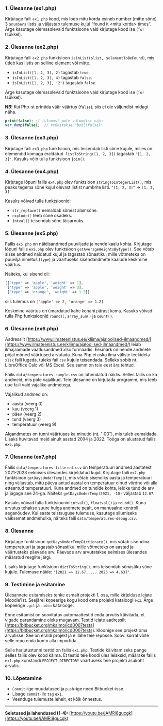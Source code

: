 ### 1\. Ülesanne (ex1.php)

Kirjutage faili `ex1.php` kood, mis loeb mitu korda esineb number (mitte sõne) 3 `$numbers` listis ja väljastab tulemuse kujul "found it \<mitu korda\> times". Ärge kasutage olemasolevaid funktsioone vaid kirjutage kood ise (`for` tsükkel).

### 2\. Ülesanne (ex2.php)

Kirjutage faili `ex2.php` funktsioon `isInList($list, $elementToBeFound)`, mis ütleb kas listis on selline element või mitte.

  * `isInList([1, 2, 3], 2)` tagastab `true`.
  * `isInList([1, 2, 3], 4)` tagastab `false`.
  * `isInList([1, 2, 3], '2')` tagastab `false`.

Ärge kasutage olemasolevaid funktsioone vaid kirjutage kood ise (`for` tsükkel).

**NB\!**
Kui Php-st printida väär väärtus (`false`), siis ei ole väljundist midagi näha.

```php
print(false); // tulemust pole välundist näha
var_dump(false);  // trükitakse "bool(false)"
```

### 3\. Ülesanne (ex3.php)

Kirjutage faili `ex3.php` funktsioon, mis teisendab listi sõne kujule, milles on elemendid komaga eraldatud. `listToString([1, 2, 3])` tagastab `"[1, 2, 3]"`. Kasuks võib tulla funktsioon `join()`.

### 4\. Ülesanne (ex4.php)

Kirjutage lõpuni failis `ex4.php` olev funktsioon `stringToIntegerList()`, mis peaks tegema sõne kujul olevast listist numbrite listi. `"[1, 2, 3]"` -\> `[1, 2, 3]`

Kasuks võivad tulla funktsioonid:

  * `str_replace()` eemaldab sõnest alamsõne.
  * `explode()` teeb sõne osadeks.
  * `intval()` teisendab sõne täisarvuks.

### 5\. Ülesanne (ex5.php)

Failis `ex5.php` on näidisandmed puuviljade ja nende kaalu kohta. Kirjutage lõpuni failis `ex5.php` olev funktsioon `getAverageWeightsByType()`. See võtab sisse andmed näidatud kujul ja tagastab sõnastiku, mille võtmeteks on puuvilja nimetus (`type`) ja väärtuseks sisendandmete kaalude keskmine väärtus.

Näiteks, kui sisend oli:

```php
[['type' => 'apple', 'weight' => 1],
 ['type' => 'apple', 'weight' => 3],
 ['type' => 'orange', 'weight' => 1.2]]
```

siis tulemus on `['apple' => 2, 'orange' => 1.2]`.

Keskmine väärtus on ümardatud kahe kohani pärast koma. Kasuks võivad tulla Php funktsioonid `round()`, `array_sum()` ja `count()`.

### 6\. Ülesanne (ex6.php)

Aadressilt [https://www.ilmateenistus.ee/kliima/ajaloolised-ilmaandmed/](https://www.ilmateenistus.ee/kliima/ajaloolised-ilmaandmed/) leiab ilmajaamade vaatlusandmed xlsx formaadis. Eesmärk on nende andmete põjal mõned väärtused arvutada. Kuna Php ei oska ilma väliste teekideta `xlsx` faili lugeda, tuleks fail `csv` kujule teisendada. Selleks sobib nt. LibreOffice Calc või MS Excel. See samm on teie eest ära tehtud.

Failis `data/temperatures-sample.csv` on lühendatud näidis. Selles failis on ka andmeid, mis pole vajalikud. Teie ülesanne on kirjutada programm, mis teeb uue faili vaid vajalike andmetega.

Vajalikud andmed on:

  * aasta (veerg 0)
  * kuu (veerg 1)
  * päev (veerg 2)
  * tund (veerg 3)
  * temperatuur (veerg 9)

Algandmetes on tunni väärtuses ka minutid (nt. ":00"), mis tuleb eemaldada. Lisaks huvitavad meid ainult aastad 2004 ja 2022. Tööga on alustatud failis `ex6.php`.

### 7\. Ülesanne (ex7.php)

Failis `data/temperatures-filtered.csv` on temperatuuri andmed aastatest 2021-2023 eelmises ülesandes kirjeldatud kujul. Kirjutage faili `ex7.php` funktsioon `getDaysUnderTemp()`, mis võtab sisendiks aasta ja temperatuuri ning väljastab, mitu päeva antud aastal on temperatuur olnud võrdne või alla etteantud temperatuuri. Kuna andmed on tundide kohta, leidke tundide arv ja jagage see 24-ga. Näiteks `getDaysUnderTemp(2021, -10)` väljastab `12.67`.

Kasuks võivad tulla funktsioonid `intval()`, `floatval()` ja `round()`. Kuna arvutus tehakse suure hulga andmete pealt, on manuaalne kontroll aeganõudev. Kui saate teistsuguse tulemuse, kasutage silumiseks väiksemat andmehulka, näiteks faili `data/temperatures-debug.csv`.

### 8\. Ülesanne

Kirjutage funktsioon `getDaysUnderTempDictionary()`, mis võtab sisendina temperatuuri ja tagastab sõnastiku, mille võtmeteks on aastad ja väärtusteks päevade arv. Päevade arv arvutatakse eelmises ülesandes määratud reeglite järgi.

Lisaks kirjutage funktsioon `dictToString()`, mis teisendab sõnastiku sõne kujule.
Tulemuse näide: `"[2021 => 12.67, ... 2023 => 4.63]"`.

### 9\. Testimine ja esitamine

Ülesannete esitamiseks tehke esmalt projekti 1. osa, mille kirjelduse leiate Moodle'ist. Seejärel kopeerige kogu kood oma projekti kataloogi `ex1`. Ärge kopeerige `.git` ja `.idea` katalooge.

Enne esitamist on soovitatav automaattestid enda arvutis käivitada, et vigade parandamine oleks mugavam.
Testid leiate aadressilt [https://bitbucket.org/mkalmo/icd0007tests](https://bitbucket.org/mkalmo/icd0007tests). Kloonige see projekt oma arvutisse. See on eraldi projekt ja ei lähe teie reposse. Soovi korral võite selle repo enda konto alla importida.

Selle harjutustunni testid on failis `ex1.php`. Testide käivitamiseks pange selles failis olev kood käima. Et testid teie koodi üles leiaksid, määrake failis `ex1.php` konstandi `PROJECT_DIRECTORY` väärtuseks teie projekti asukoht arvutis.

### 10\. Lõpetamine

  * `Commit`-ige muudatused ja `push`-ige need Bitbucket-isse.
  * Lisage `commit`-ile `tag` `ex1`.
  * Veenduge tulemuste lehelt, et kõik õnnestus.

-----

**Seletused ja lahendused (1-4):** [https://youtu.be/jAMRi8gucgk](https://youtu.be/jAMRi8gucgk)